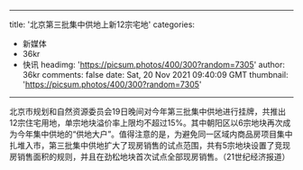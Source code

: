 
---
title: '北京第三批集中供地上新12宗宅地'
categories: 
 - 新媒体
 - 36kr
 - 快讯
headimg: 'https://picsum.photos/400/300?random=7305'
author: 36kr
comments: false
date: Sat, 20 Nov 2021 09:40:09 GMT
thumbnail: 'https://picsum.photos/400/300?random=7305'
---

<div>   
北京市规划和自然资源委员会19日晚间对今年第三批集中供地进行挂牌，共推出12宗住宅用地，单宗地块溢价率上限均不超过15%。其中朝阳区以6宗地块再次成为今年集中供地的“供地大户”。值得注意的是，为避免同一区域内商品房项目集中扎堆入市，第三批集中供地扩大了现房销售的试点范围，共有5宗地块设置了竞现房销售面积的规则，并且在劲松地块首次试点全部现房销售。（21世纪经济报道）  
</div>
            